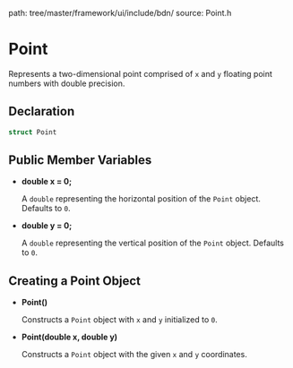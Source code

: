 path: tree/master/framework/ui/include/bdn/
source: Point.h

# Point

Represents a two-dimensional point comprised of `x` and `y` floating point numbers with double precision.

## Declaration

```C++
struct Point
```

## Public Member Variables

* **double x = 0;**

	A `double` representing the horizontal position of the `Point` object. Defaults to `0`.

* **double y = 0;**

	A `double` representing the vertical position of the `Point` object. Defaults to `0`.

## Creating a Point Object

* **Point()**

	Constructs a `Point` object with `x` and `y` initialized to `0`.

* **Point(double x, double y)**

	Constructs a `Point` object with the given `x` and `y` coordinates.

